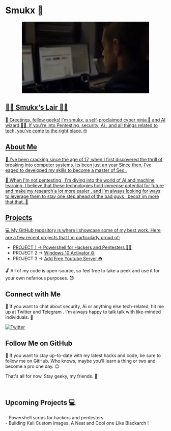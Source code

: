 <p align="center">
<h1>Smukx 🐲 </h1>
</p>

<p align="center">
  <a href ="https://smukx.github.io"><img src="https://raw.githubusercontent.com/Whitecat18/Whitecat18/main/files/Banner.gif"</a>
    </p>
                                                                                                                           
                                                                                                                              

## 👨‍💻 Smukx's Lair 👨‍💻
👋 Greetings, fellow geeks! I'm smukx, a self-proclaimed cyber ninja 🥷 and AI wizard 🧙‍♂️. If you're into Pentesting, security, Ai , and all things related to tech, you've come to the right place. 🤓

  ## About Me

👾 I've been cracking since the age of 17, when I first discovered the thrill of breaking into computer systems. its been just an year Since then, I've eaged to developed my skills to become a master of Sec . 

🤖 When I'm not pentesting , I'm diving into the world of AI and machine learning. I believe that these technologies hold immense potential for future and make my research a lot more easier , and I'm always looking for ways to leverage them to stay one step ahead of the bad guys , becoz im more that that. 🤖

## Projects

💻 My GitHub repository is where I showcase some of my best work. Here are a few recent projects that I'm particularly proud of:

- PROJECT 1 -> <a href="https://github.com/Whitecat18/Ps-script-for-Hackers-and-Pentesters" > Powershell for Hackers and Pentesters 👨‍💻<a/>
- PROJECT 2 -> <a href="https://github.com/Whitecat18/windows-10-Activator" > Windows 10 Activator ⚙️ <a/>
- PROJECT 3 -> <a href="https://github.com/Whitecat18/Add-Free-Youtube-Server" > Add Free Youtube Server ☘️ </a>

🔓 All of my code is open-source, so feel free to take a peek and use it for your own nefarious purposes. 😈

## Connect with Me

📱 If you want to chat about security, Ai or anything else tech-related, hit me up at Twitter and Telegram . I'm always happy to talk talk with like-minded individuals. 💬
  
[![Twitter](https://img.shields.io/badge/Twitter-%231DA1F2.svg?logo=Twitter&logoColor=white)](https://twitter.com/Smukx07)
  
## Follow Me on GitHub

👀 If you want to stay up-to-date with my latest hacks and code, be sure to follow me on GitHub. Who knows, maybe you'll learn a thing or two and become a pro one day. 😉 

That's all for now. Stay geeky, my friends. 🤘
  
  
  
  
  <br>
 <h2>Upcoming Projects 💻 </h2>
 - Powershell scrips for hackers and pentesters <br>
 - Building Kali Custom images. A Neat and Cool one Like Blackarch !  


 


